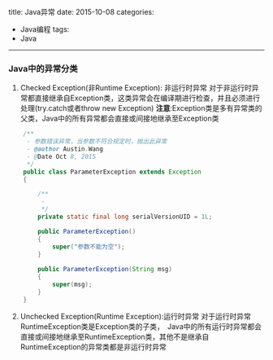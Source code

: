 title: Java异常
date: 2015-10-08
categories:
- Java编程
tags:
- Java
---
### Java中的异常分类
1. Checked Exception(非Runtime Exception): 非运行时异常
对于非运行时异常都直接继承自Exception类，这类异常会在编译期进行检查，并且必须进行处理(try.catch或者throw new Exception)
**注意**:Exception类是多有异常类的父类，Java中的所有异常都会直接或间接地继承至Exception类
```java
    /**
     - 参数错误异常，当参数不符合规定时，抛出此异常
     - @author Austin.Wang
     - @Date Oct 8, 2015
     */
    public class ParameterException extends Exception
    {

        /**
         - 
         */
        private static final long serialVersionUID = 1L;

        public ParameterException()
        {
            super("参数不能为空");
        }
        
        public ParameterException(String msg)
        {
            super(msg);
        }
    }

```
2. Unchecked Exception(Runtime Exception):运行时异常
对于运行时异常RuntimeException类是Exception类的子类，　Java中的所有运行时异常都会直接或间接地继承至RuntimeException类，其他不是继承自RuntimeException的异常类都是非运行时异常
